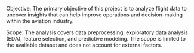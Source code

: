 Objective: 
The primary objective of this project is to analyze flight data to uncover insights that can help improve operations and decision-making within the aviation industry.

Scope: 
The analysis covers data preprocessing, exploratory data analysis (EDA), feature selection, and predictive modeling. The scope is limited to the available dataset and does not account for external factors.
